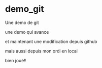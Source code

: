 # demo_git

Une demo de git

une demo qui avance 

et maintenant une modification depuis github

mais aussi depuis mon ordi en local

bien joué!!
